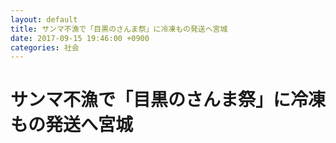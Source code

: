 ```yaml
---
layout: default
title: サンマ不漁で「目黒のさんま祭」に冷凍もの発送へ宮城
date: 2017-09-15 19:46:00 +0900
categories: 社会
---
```


# サンマ不漁で「目黒のさんま祭」に冷凍もの発送へ宮城

